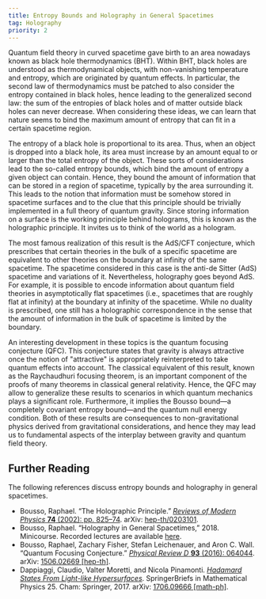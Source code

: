 ```yaml
---
title: Entropy Bounds and Holography in General Spacetimes
tag: Holography
priority: 2
---
```


Quantum field theory in curved spacetime gave birth to an area nowadays known as black hole thermodynamics (BHT). Within BHT, black holes are understood as thermodynamical objects, with non-vanishing temperature and entropy, which are originated by quantum effects. In particular, the second law of thermodynamics must be patched to also consider the entropy contained in black holes, hence leading to the generalized second law: the sum of the entropies of black holes and of matter outside black holes can never decrease. When considering these ideas, we can learn that nature seems to bind the maximum amount of entropy that can fit in a certain spacetime region.

The entropy of a black hole is proportional to its area. Thus, when an object is dropped into a black hole, its area must increase by an amount equal to or larger than the total entropy of the object. These sorts of considerations lead to the so-called entropy bounds, which bind the amount of entropy a given object can contain. Hence, they bound the amount of information that can be stored in a region of spacetime, typically by the area surrounding it. This leads to the notion that information must be somehow stored in spacetime surfaces and to the clue that this principle should be trivially implemented in a full theory of quantum gravity. Since storing information on a surface is the working principle behind holograms, this is known as the holographic principle. It invites us to think of the world as a hologram. 

The most famous realization of this result is the AdS/CFT conjecture, which prescribes that certain theories in the bulk of a specific spacetime are equivalent to other theories on the boundary at infinity of the same spacetime. The spacetime considered in this case is the anti-de Sitter (AdS) spacetime and variations of it. Nevertheless, holography goes beyond AdS. For example, it is possible to encode information about quantum field theories in asymptotically flat spacetimes (i.e., spacetimes that are roughly flat at infinity) at the boundary at infinity of the spacetime. While no duality is prescribed, one still has a holographic correspondence in the sense that the amount of information in the bulk of spacetime is limited by the boundary. 

An interesting development in these topics is the quantum focusing conjecture (QFC). This conjecture states that gravity is always attractive once the notion of "attractive" is appropriately reinterpreted to take quantum effects into account. The classical equivalent of this result, known as the Raychaudhuri focusing theorem, is an important component of the proofs of many theorems in classical general relativity. Hence, the QFC may allow to generalize these results to scenarios in which quantum mechanics plays a significant role. Furthermore, it implies the Bousso bound—a completely covariant entropy bound—and the quantum null energy condition. Both of these results are consequences to non-gravitational physics derived from gravitational considerations, and hence they may lead us to fundamental aspects of the interplay between gravity and quantum field theory. 

## Further Reading
The following references discuss entropy bounds and holography in general spacetimes.
* Bousso, Raphael. “The Holographic Principle.” [_Reviews of Modern Physics_ **74** (2002): pp. 825–74](https://doi.org/10.1103/RevModPhys.74.825). arXiv: [hep-th/0203101](https://arxiv.org/abs/hep-th/0203101).
* Bousso, Raphael. “Holography in General Spacetimes,” 2018. Minicourse. Recorded lectures are available [here](https://www.theorie.physik.uni-muenchen.de/activities/schools/archiv/asc_school_2018/videos_bousso/index.html).
* Bousso, Raphael, Zachary Fisher, Stefan Leichenauer, and Aron C. Wall. “Quantum Focusing Conjecture.” [_Physical Review D_ **93** (2016): 064044](https://doi.org/10.1103/PhysRevD.93.064044). arXiv: [1506.02669 [hep-th]](https://arxiv.org/abs/1506.02669).
* Dappiaggi, Claudio, Valter Moretti, and Nicola Pinamonti. [_Hadamard States From Light-like Hypersurfaces_](https://doi.org/10.1007/978-3-319-64343-4). SpringerBriefs in Mathematical Physics 25. Cham: Springer, 2017. arXiv: [1706.09666 [math-ph]](https://arxiv.org/abs/1706.09666).

